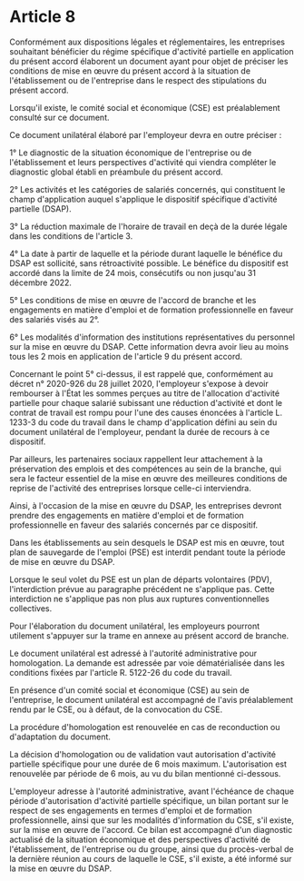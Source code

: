 # Article 8

Conformément aux dispositions légales et réglementaires, les entreprises souhaitant bénéficier du régime spécifique d'activité partielle en application du présent accord élaborent un ­document ayant pour objet de préciser les conditions de mise en œuvre du présent accord à la situation de l'établissement ou de l'entreprise dans le respect des stipulations du présent accord.

Lorsqu'il existe, le comité social et économique (CSE) est préalablement consulté sur ce document.

Ce document unilatéral élaboré par l'employeur devra en outre préciser :

1° Le diagnostic de la situation économique de l'entreprise ou de l'établissement et leurs perspectives d'activité qui viendra compléter le diagnostic global établi en préambule du présent accord.

2° Les activités et les catégories de salariés concernés, qui constituent le champ d'application auquel s'applique le dispositif spécifique d'activité partielle (DSAP).

3° La réduction maximale de l'horaire de travail en deçà de la durée légale dans les conditions de l'article 3.

4° La date à partir de laquelle et la période durant laquelle le bénéfice du DSAP est sollicité, sans rétroactivité possible. Le bénéfice du dispositif est accordé dans la limite de 24 mois, consécutifs ou non jusqu'au 31 décembre 2022.

5° Les conditions de mise en œuvre de l'accord de branche et les engagements en matière d'emploi et de formation professionnelle en faveur des salariés visés au 2°.

6° Les modalités d'information des institutions représentatives du personnel sur la mise en œuvre du DSAP. Cette information devra avoir lieu au moins tous les 2 mois en application de l'article 9 du présent accord.

Concernant le point 5° ci-dessus, il est rappelé que, conformément au décret n° 2020-926 du 28 juillet 2020, l'employeur s'expose à devoir rembourser à l'État les sommes perçues au titre de l'allocation d'activité partielle pour chaque salarié subissant une réduction d'activité et dont le contrat de travail est rompu pour l'une des causes énoncées à l'article L. 1233-3 du code du travail dans le champ d'application défini au sein du document unilatéral de l'employeur, pendant la durée de recours à ce dispositif.

Par ailleurs, les partenaires sociaux rappellent leur attachement à la préservation des emplois et des compétences au sein de la branche, qui sera le facteur essentiel de la mise en œuvre des meilleures conditions de reprise de l'activité des entreprises lorsque celle-ci interviendra.

Ainsi, à l'occasion de la mise en œuvre du DSAP, les entreprises devront prendre des engagements en matière d'emploi et de formation professionnelle en faveur des salariés concernés par ce dispositif.

Dans les établissements au sein desquels le DSAP est mis en œuvre, tout plan de sauvegarde de l'emploi (PSE) est interdit pendant toute la période de mise en œuvre du DSAP.

Lorsque le seul volet du PSE est un plan de départs volontaires (PDV), l'interdiction prévue au paragraphe précédent ne s'applique pas. Cette interdiction ne s'applique pas non plus aux ruptures conventionnelles collectives.

Pour l'élaboration du document unilatéral, les employeurs pourront utilement s'appuyer sur la trame en annexe au présent accord de branche.

Le document unilatéral est adressé à l'autorité administrative pour homologation. La demande est adressée par voie dématérialisée dans les conditions fixées par l'article R. 5122-26 du code du travail.

En présence d'un comité social et économique (CSE) au sein de l'entreprise, le document unilatéral est accompagné de l'avis préalablement rendu par le CSE, ou à défaut, de la convocation du CSE.

La procédure d'homologation est renouvelée en cas de reconduction ou d'adaptation du document.

La décision d'homologation ou de validation vaut autorisation d'activité partielle spécifique pour une durée de 6 mois maximum. L'autorisation est renouvelée par période de 6 mois, au vu du bilan mentionné ci-dessous.

L'employeur adresse à l'autorité administrative, avant l'échéance de chaque période d'autorisation d'activité partielle spécifique, un bilan portant sur le respect de ses engagements en termes d'emploi et de formation professionnelle, ainsi que sur les modalités d'information du CSE, s'il existe, sur la mise en œuvre de l'accord. Ce bilan est accompagné d'un diagnostic actualisé de la situation économique et des perspectives d'activité de l'établissement, de l'entreprise ou du groupe, ainsi que du procès-verbal de la dernière réunion au cours de laquelle le CSE, s'il existe, a été informé sur la mise en œuvre du DSAP.

